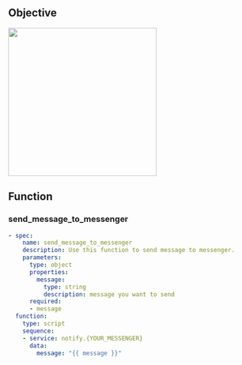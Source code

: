 ## Objective
<img width="300" src="https://github.com/mLupine/OmniConv/assets/2917984/16dc4ca0-c823-4dfe-a2b7-1ba7623acc70">

## Function

### send_message_to_messenger
```yaml
- spec:
    name: send_message_to_messenger
    description: Use this function to send message to messenger.
    parameters:
      type: object
      properties:
        message:
          type: string
          description: message you want to send
      required:
      - message
  function:
    type: script
    sequence:
    - service: notify.{YOUR_MESSENGER}
      data:
        message: "{{ message }}"
```
